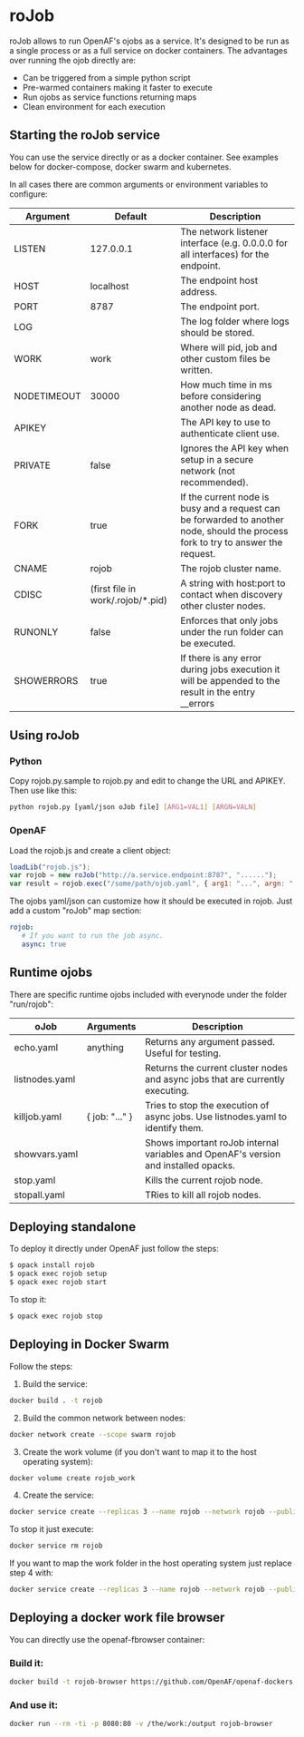 # roJob

roJob allows to run OpenAF's ojobs as a service. It's designed to be run as a single process or as a full service on docker containers. The advantages over running the ojob directly are:

  * Can be triggered from a simple python script
  * Pre-warmed containers making it faster to execute
  * Run ojobs as service functions returning maps
  * Clean environment for each execution

## Starting the roJob service

You can use the service directly or as a docker container. See examples below for docker-compose, docker swarm and kubernetes.

In all cases there are common arguments or environment variables to configure:

| Argument | Default | Description |
|----------|---------|-------------|
| LISTEN | 127.0.0.1 | The network listener interface (e.g. 0.0.0.0 for all interfaces) for the endpoint. |
| HOST | localhost | The endpoint host address. |
| PORT | 8787 | The endpoint port. |
| LOG | | The log folder where logs should be stored. |
| WORK | work | Where will pid, job and other custom files be written. |
| NODETIMEOUT | 30000 | How much time in ms before considering another node as dead. |
| APIKEY | | The API key to use to authenticate client use. |
| PRIVATE | false | Ignores the API key when setup in a secure network (not recommended). |
| FORK | true | If the current node is busy and a request can be forwarded to another node, should the process fork to try to answer the request. |
| CNAME | rojob | The rojob cluster name. |
| CDISC | (first file in work/.rojob/*.pid) | A string with host:port to contact when discovery other cluster nodes. |
| RUNONLY | false | Enforces that only jobs under the run folder can be executed. |
| SHOWERRORS | true | If there is any error during jobs execution it will be appended to the result in the entry __errors |

## Using roJob

### Python

Copy rojob.py.sample to rojob.py and edit to change the URL and APIKEY. Then use like this:

````bash
python rojob.py [yaml/json oJob file] [ARG1=VAL1] [ARGN=VALN]
````

### OpenAF

Load the rojob.js and create a client object:

````javascript
loadLib("rojob.js");
var rojob = new roJob("http://a.service.endpoint:8787", "......");
var result = rojob.exec("/some/path/ojob.yaml", { arg1: "...", argn: "..." });
````

The ojobs yaml/json can customize how it should be executed in rojob. Just add a custom "roJob" map section:

````yaml
rojob:
   # If you want to run the job async.
   async: true
````

## Runtime ojobs

There are specific runtime ojobs included with everynode under the folder "run/rojob":

| oJob | Arguments | Description |
|------|-----------|-------------|
| echo.yaml | anything | Returns any argument passed. Useful for testing. |
| listnodes.yaml | | Returns the current cluster nodes and async jobs that are currently executing. |
| killjob.yaml | { job: "..." } | Tries to stop the execution of async jobs. Use listnodes.yaml to identify them. |
| showvars.yaml | | Shows important roJob internal variables and OpenAF's version and installed opacks. |
| stop.yaml | | Kills the current rojob node. |
| stopall.yaml | | TRies to kill all rojob nodes. | 

## Deploying standalone

To deploy it directly under OpenAF just follow the steps:

````bash
$ opack install rojob
$ opack exec rojob setup
$ opack exec rojob start
````

To stop it:

````bash
$ opack exec rojob stop
````

## Deploying in Docker Swarm

Follow the steps:

  1. Build the service: 
````bash
docker build . -t rojob
````

  2. Build the common network between nodes:
````bash
docker network create --scope swarm rojob
````

  3. Create the work volume (if you don't want to map it to the host operating system):

````bash
docker volume create rojob_work
````

  4. Create the service:

````bash
docker service create --replicas 3 --name rojob --network rojob --publish published=8787,target=17878 --mount src=rojob_work,dst=/work -e PORT=8787 -e WORK=/work -e APIKEY=xxxxxx rojob 
````

To stop it just execute:

````bash
docker service rm rojob
````

If you want to map the work folder in the host operating system just replace step 4 with:

````bash
docker service create --replicas 3 --name rojob --network rojob --publish published=8787,target=8787 -e PORT=8787 -e WORK=/work -e APIKEY=xxxxxx --mount src=/roJob/work,dst=/work,type=bind rojob
````

## Deploying a docker work file browser

You can directly use the openaf-fbrowser container:

### Build it:
````bash
docker build -t rojob-browser https://github.com/OpenAF/openaf-dockers.git#:openaf-fbrowser
````

### And use it:

````bash
docker run --rm -ti -p 8080:80 -v /the/work:/output rojob-browser
````